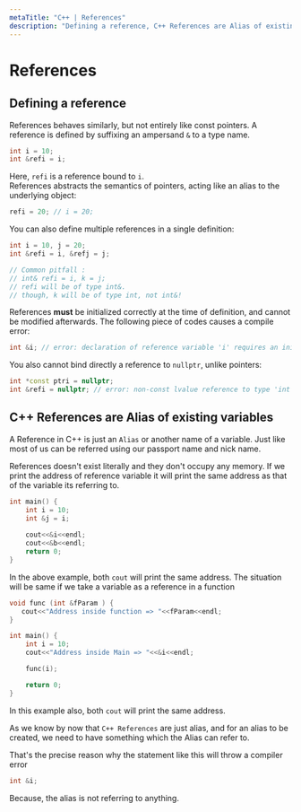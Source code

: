 ```yaml
---
metaTitle: "C++ | References"
description: "Defining a reference, C++ References are Alias of existing variables"
---
```


# References



## Defining a reference


References behaves similarly, but not entirely like const pointers. A reference is defined by suffixing an ampersand `&` to a type name.

```cpp
int i = 10;
int &refi = i;

```

Here, `refi` is a reference bound to `i`.<br />
References abstracts the semantics of pointers, acting like an alias to the underlying object:

```cpp
refi = 20; // i = 20;

```

You can also define multiple references in a single definition:

```cpp
int i = 10, j = 20;
int &refi = i, &refj = j;

// Common pitfall :
// int& refi = i, k = j;
// refi will be of type int&.
// though, k will be of type int, not int&!

```

References **must** be initialized correctly at the time of definition, and cannot be modified afterwards. The following piece of codes causes a compile error:

```cpp
int &i; // error: declaration of reference variable 'i' requires an initializer

```

You also cannot bind directly a reference to `nullptr`, unlike pointers:

```cpp
int *const ptri = nullptr;
int &refi = nullptr; // error: non-const lvalue reference to type 'int' cannot bind to a temporary of type 'nullptr_t'

```



## C++ References are Alias of existing variables


A Reference in C++ is just an `Alias` or another name of a variable. Just like most of us can be referred using our passport name and nick name.

References doesn't exist literally and they don't occupy any memory. If we print the address of reference variable it will print the same address as that of the variable its referring to.

```cpp
int main() {
    int i = 10;
    int &j = i;
    
    cout<<&i<<endl;
    cout<<&b<<endl;
    return 0;
}

```

In the above example, both `cout` will print the same address. The situation will be same if we take a variable as a reference in a function

```cpp
void func (int &fParam ) {
   cout<<"Address inside function => "<<fParam<<endl;
}

int main() {
    int i = 10;
    cout<<"Address inside Main => "<<&i<<endl;    

    func(i);

    return 0;
}


```

In this example also, both `cout` will print the same address.

As we know by now that `C++ References` are just alias, and for an alias to be created, we need to have something which the Alias can refer to.

That's the precise reason why the statement like this will throw a compiler error

```cpp
int &i;


```

Because, the alias is not referring to anything.

